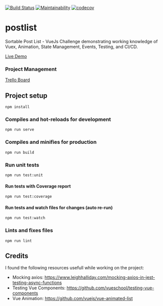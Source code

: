 [![Build Status](https://travis-ci.org/tonymontaro/postlist.svg?branch=master)](https://travis-ci.org/tonymontaro/postlist)
[![Maintainability](https://api.codeclimate.com/v1/badges/8c3f7092185aafba9999/maintainability)](https://codeclimate.com/github/tonymontaro/postlist/maintainability)
[![codecov](https://codecov.io/gh/tonymontaro/postlist/branch/master/graph/badge.svg)](https://codecov.io/gh/tonymontaro/postlist)

# postlist

Sortable Post List - VueJs Challenge demonstrating working knowledge of Vuex, Animation, State Management, Events, Testing, and CI/CD.

[Live Demo](https://postlist-temper.netlify.com/)

### Project Management

[Trello Board](https://trello.com/b/j8jTlo3X/postlist-temper-caspar)

## Project setup

```
npm install
```

### Compiles and hot-reloads for development

```
npm run serve
```

### Compiles and minifies for production

```
npm run build
```

### Run unit tests

```
npm run test:unit
```

#### Run tests with Coverage report

```
npm run test:coverage
```

#### Run tests and watch files for changes (auto re-run)

```
npm run test:watch
```

### Lints and fixes files

```
npm run lint
```

## Credits

I found the following resources usefull while working on the project:

- Mocking axios: https://www.leighhalliday.com/mocking-axios-in-jest-testing-async-functions
- Testing Vue Components: https://github.com/vueschool/testing-vue-components
- Vue Animation: https://github.com/vuejs/vue-animated-list
